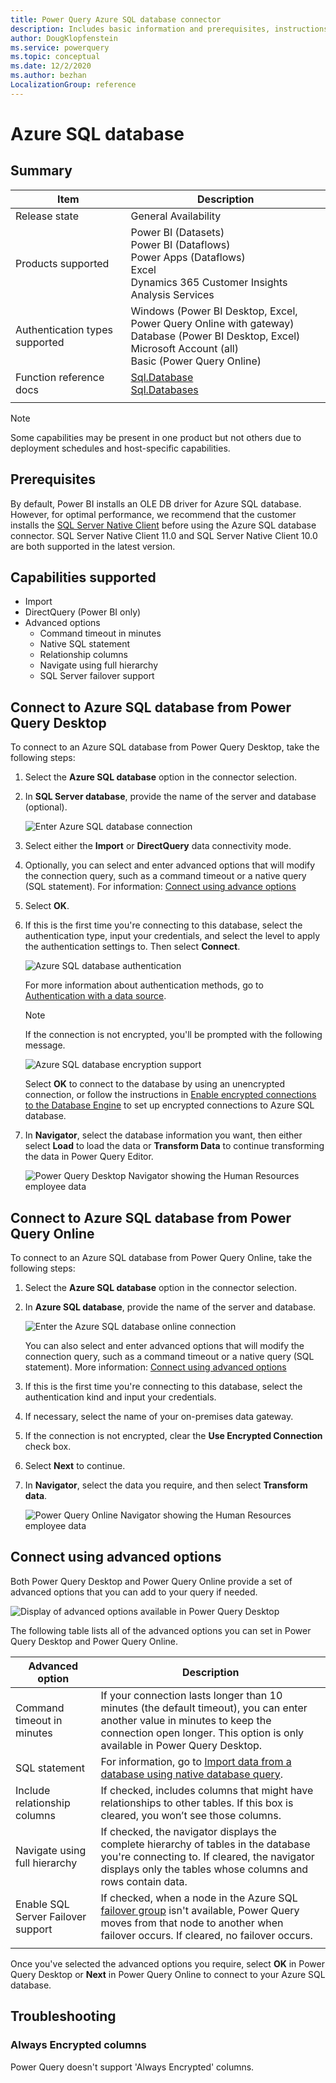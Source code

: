 ```yaml
---
title: Power Query Azure SQL database connector
description: Includes basic information and prerequisites, instructions on how to connect to your database, and information about advanced connection options.
author: DougKlopfenstein
ms.service: powerquery
ms.topic: conceptual
ms.date: 12/2/2020
ms.author: bezhan
LocalizationGroup: reference
---
```


# Azure SQL database
 
## Summary
 
| Item | Description |
| ------- | ------------|
|Release state | General Availability |
| Products supported | Power BI (Datasets)<br/>Power BI (Dataflows)<br/>Power Apps (Dataflows)<br/>Excel<br/>Dynamics 365 Customer Insights<br/>Analysis Services |
| Authentication types supported| Windows (Power BI Desktop, Excel, Power Query Online with gateway)<br/>Database (Power BI Desktop, Excel)<br/>Microsoft Account (all)<br/> Basic (Power Query Online) |
| Function reference docs | [Sql.Database](https://docs.microsoft.com/powerquery-m/sql-database)<br/>[Sql.Databases](https://docs.microsoft.com/powerquery-m/sql-databases) |
| | |

> [!NOTE]
> Some capabilities may be present in one product but not others due to deployment schedules and host-specific capabilities.
 
## Prerequisites

By default, Power BI installs an OLE DB driver for Azure SQL database. However, for optimal performance, we recommend that the customer installs the [SQL Server Native Client](https://docs.microsoft.com/sql/relational-databases/native-client/applications/installing-sql-server-native-client) before using the Azure SQL database connector. SQL Server Native Client 11.0 and SQL Server Native Client 10.0 are both supported in the latest version.

 
## Capabilities supported
* Import
* DirectQuery (Power BI only)
* Advanced options
    * Command timeout in minutes
    * Native SQL statement
    * Relationship columns
    * Navigate using full hierarchy
    * SQL Server failover support
    
## Connect to Azure SQL database from Power Query Desktop

To connect to an Azure SQL database from Power Query Desktop, take the following steps:
 
1. Select the **Azure SQL database** option in the connector selection.
 
2. In **SQL Server database**, provide the name of the server and database (optional). 

   ![Enter Azure SQL database connection](./media/azure-sql-database/signin.png)

3. Select either the **Import** or **DirectQuery** data connectivity mode.

4. Optionally, you can select and enter advanced options that will modify the connection query, such as a command timeout or a native query (SQL statement). For information: [Connect using advance options](#connect-using-advanced-options)

5. Select **OK**.

6. If this is the first time you're connecting to this database, select the authentication type, input your credentials, and select the level to apply the authentication settings to. Then select **Connect**.

   ![Azure SQL database authentication](./media/azure-sql-database/enter-credentials.png)

   For more information about authentication methods, go to [Authentication with a data source](../connectorauthentication.md).

   >[!Note]
   >  If the connection is not encrypted, you'll be prompted with the following message.

   ![Azure SQL database encryption support](../images/EncryptionWarning.png)

   Select **OK** to connect to the database by using an unencrypted connection, or follow the instructions in [Enable encrypted connections to the Database Engine](https://docs.microsoft.com/sql/database-engine/configure-windows/enable-encrypted-connections-to-the-database-engine) to set up encrypted connections to Azure SQL database.

7. In **Navigator**, select the database information you want, then either select **Load** to load the data or **Transform Data** to continue transforming the data in Power Query Editor.

   ![Power Query Desktop Navigator showing the Human Resources employee data](./media/azure-sql-database/navigator-desktop.png)

## Connect to Azure SQL database from Power Query Online

To connect to an Azure SQL database from Power Query Online, take the following steps:
 
1. Select the **Azure SQL database** option in the connector selection.

2. In **Azure SQL database**, provide the name of the server and database.

   ![Enter the Azure SQL database online connection](./media/azure-sql-database/service-signin.png)

   You can also select and enter advanced options that will modify the connection query, such as a command timeout or a native query (SQL statement). More information: [Connect using advanced options](#connect-using-advanced-options)

3. If this is the first time you're connecting to this database, select the authentication kind and input your credentials.

4. If necessary, select the name of your on-premises data gateway.

5. If the connection is not encrypted, clear the **Use Encrypted Connection** check box.

6. Select **Next** to continue.

7. In **Navigator**, select the data you require, and then select **Transform data**.

   ![Power Query Online Navigator showing the Human Resources employee data](./media/azure-sql-database/navigator-online.png)

## Connect using advanced options

Both Power Query Desktop and Power Query Online provide a set of advanced options that you can add to your query if needed. 

![Display of advanced options available in Power Query Desktop](./media/azure-sql-database/advanced-options.png)

The following table lists all of the advanced options you can set in Power Query Desktop and Power Query Online.

| Advanced option | Description |
| --------------- | ----------- |
| Command timeout in minutes | If your connection lasts longer than 10 minutes (the default timeout), you can enter another value in minutes to keep the connection open longer. This option is only available in Power Query Desktop. |
| SQL statement | For information, go to [Import data from a database using native database query](../native-database-query.md). |
| Include relationship columns | If checked, includes columns that might have relationships to other tables. If this box is cleared, you won’t see those columns. |
| Navigate using full hierarchy | If checked, the navigator displays the complete hierarchy of tables in the database you're connecting to. If cleared, the navigator displays only the tables whose columns and rows contain data. |
| Enable SQL Server Failover support | If checked, when a node in the Azure SQL [failover group](https://docs.microsoft.com/azure/azure-sql/database/auto-failover-group-overview?tabs=azure-powershell) isn't available, Power Query moves from that node to another when failover occurs. If cleared, no failover occurs. |
| | |

Once you've selected the advanced options you require, select **OK** in Power Query Desktop or **Next** in Power Query Online to connect to your Azure SQL database.

## Troubleshooting

### Always Encrypted columns

Power Query doesn't support 'Always Encrypted' columns.
